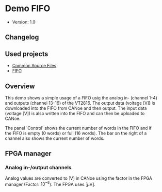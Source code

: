 # Demo FIFO

- Version: 1.0

## Changelog



## Used projects

- [Common Source Files](../../Projects/CommonSourceFiles/)
- [FIFO](../../Projects/FIFO/)

## Overview

This demo shows a simple usage of a FIFO usig the analog in- (channel 1-4) and outputs (channel 13-16) of the VT2816. The output data (voltage [V]) is downloaded into the FIFO from CANoe and then output. The input data (voltage [V]) is also written into the FIFO and can then be uploaded to CANoe.

The panel 'Control' shows the current number of words in the FIFO and if the FIFO is empty (0 words) or full (16 words). The bar on the right of a channel also shows the current number of words. 

## FPGA manager

### Analog in-/output channels

Analog values are converted to [V] in CANoe using the factor in the FPGA manager (Factor: $`10^{-6}`$). The FPGA uses [µV].